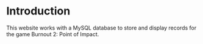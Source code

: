 # Introduction
This website works with a MySQL database to store and display records for the game Burnout 2: Point of Impact.